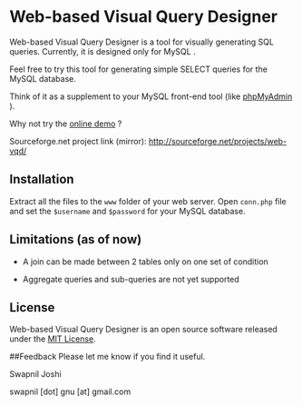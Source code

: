 # Web-based Visual Query Designer

Web-based Visual Query Designer is a tool for visually generating SQL queries.
Currently, it is designed only for MySQL .

Feel free to try this tool for generating simple SELECT queries for the MySQL
database.

Think of it as a supplement to your MySQL front-end tool (like [
phpMyAdmin ](http://www.phpmyadmin.net/) ).

Why not try the <a target="_blank" href="http://web-vqd.sourceforge.net/demo/">online demo</a> ?

Sourceforge.net project link (mirror): [ http://sourceforge.net/projects/web-vqd/
](http://sourceforge.net/projects/web-vqd/)

## Installation

Extract all the files to the `www` folder of your web server. Open `conn.php`
file and set the `$username` and `$password` for your MySQL database.

## Limitations (as of now)

  * A join can be made between 2 tables only on one set of condition 
  
  * Aggregate queries and sub-queries are not yet supported

## License

Web-based Visual Query Designer is an open source software released under the
[MIT License](http://opensource.org/licenses/mit-license.php).

##Feedback
Please let me know if you find it useful.

Swapnil Joshi

swapnil [dot] gnu [at] gmail.com

